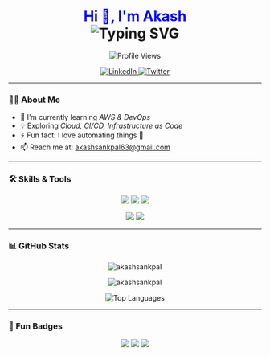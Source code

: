 <!-- Animated Header -->
<h1 align="center">
  <span style="color: blue; font-weight: bold;">Hi 👋, I'm Akash</span><br>

  <img src="https://readme-typing-svg.herokuapp.com?font=Fira+Code&size=28&pause=1000&color=36BCF7&center=true&vCenter=true&width=600&lines=Hi+%F0%9F%91%8B;AWS+%26+DevOps+Learner;Cloud+Computing+Enthusiast;Welcome+to+my+GitHub+Profile!" alt="Typing SVG" />
</h1>
<!-- Profile Views Counter -->
<p align="center">
  <img src="https://komarev.com/ghpvc/?username=akashsankpal&label=Profile+Views&color=0e75b6&style=flat-square" alt="Profile Views" />
</p>


<!-- Social Icons -->
<p align="center">
  <a href="https://www.linkedin.com/in/akash-sankpal-4198b4296?/" target="_blank">
    <img src="https://img.icons8.com/color/48/linkedin.png" alt="LinkedIn"/>
  </a>
  <a href="https://twitter.com/" target="_blank">
    <img src="https://img.icons8.com/color/48/twitter--v1.png" alt="Twitter"/>
  </a>
</p>


---

### 👨‍💻 About Me  
- 🌱 I’m currently learning *AWS & DevOps*  
- 💡 Exploring *Cloud, CI/CD, Infrastructure as Code*  
- ⚡ Fun fact: I love automating things 🚀  
- 📫 Reach me at: akashsankpal63@gmail.com

---

### 🛠 Skills & Tools  

<p align="center">
  <!-- Cloud -->
  <img src="https://img.shields.io/badge/AWS-Cloud-%23FF9900.svg?&style=for-the-badge&logo=amazon-aws&logoColor=white"/>
  
  <!-- DevOps -->
  <img src="https://img.shields.io/badge/DevOps-Culture-%2300599C.svg?&style=for-the-badge&logo=azuredevops&logoColor=white"/>
  
  <!-- OS -->
  <img src="https://img.shields.io/badge/Linux-System-%23FCC624.svg?&style=for-the-badge&logo=linux&logoColor=black"/>
</p>

<p align="center">
  <!-- Container -->
  <img src="https://img.shields.io/badge/Docker-Container-%232496ED.svg?&style=for-the-badge&logo=docker&logoColor=white"/>
  
  <!-- Version Control -->
  <img src="https://img.shields.io/badge/Git-VersionControl-%23F05033.svg?&style=for-the-badge&logo=git&logoColor=white"/>
</p>

---

### 📊 GitHub Stats  
<p align="center">
  <img src="https://github-readme-stats.vercel.app/api?username=akashsankpal&show_icons=true&theme=tokyonight" alt="akashsankpal" />
</p>

<p align="center">
  <img src="https://github-readme-streak-stats.herokuapp.com/?user=akashsankpal&theme=tokyonight" alt="akashsankpal" />
</p>

<p align="center">
  <img src="https://github-readme-stats.vercel.app/api/top-langs/?username=akashsankpal&layout=compact&theme=tokyonight" alt="Top Languages" />
</p>

---

### 🎯 Fun Badges  
<p align="center">
  <img src="https://img.shields.io/badge/Cloud%20Lover-%F0%9F%8C%A5-blue?style=for-the-badge" />
  <img src="https://img.shields.io/badge/Open%20Source%20Enthusiast-%F0%9F%93%84-green?style=for-the-badge" />
  <img src="https://img.shields.io/badge/Lifelong%20Learner-%F0%9F%93%9A-orange?style=for-the-badge" />
</p>
